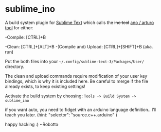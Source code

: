 sublime_ino
===========

A build system plugin for [Sublime Text](http://www.sublimetext.com/) which calls the ~~ino tool~~ [ano / arturo tool](https://github.com/scottdarch/Arturo) for either:

-Compile: [CTRL]+B

-Clean: [CTRL]+[ALT]+B
-(Compile and) Upload: [CTRL]+[SHIFT]+B  (aka. run)

Put the both files into your `~/.config/sublime-text-3/Packages/User/` directory.

The clean and upload commands require modification of your user key bindings, which is why it is included here. Be careful to merge if the file already exists, to keep existing settings!

Activate the build system by choosing: `Tools -> Build System -> sublime_ino`

if you want auto, you need to fidget with an arduino language definition.. I'll teach you later. (hint: "selector": "source.c++.arduino" )

happy hacking :)
~Robotto
